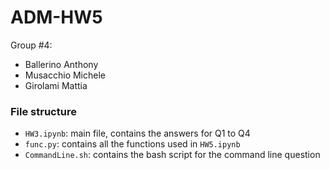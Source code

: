 # ADM-HW5
Group #4:
* Ballerino Anthony 
* Musacchio Michele 
* Girolami Mattia

### File structure
* `HW3.ipynb`: main file, contains the answers for Q1 to Q4
* `func.py`: contains all the functions used in `HW5.ipynb`
* `CommandLine.sh`: contains the bash script for the command line question
